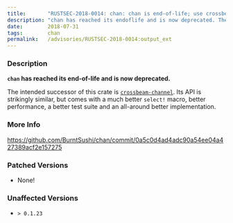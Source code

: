 ```yaml
---
title:       "RUSTSEC-2018-0014: chan: chan is end-of-life; use crossbeam-channel instead"
description: "chan has reached its endoflife and is now deprecated. The intended successor of this crate is crossbeamchannelhttpsgithub.comcrossbeamrscrossbeamtreemastercrossbeamchannel. Its API is strikingly similar, but comes with a much better select macro, better performance, a better test suite and an allaround better implementation."
date:        2018-07-31
tags:        chan
permalink:   /advisories/RUSTSEC-2018-0014:output_ext
---
```


### Description

**`chan` has reached its end-of-life and is now deprecated.**

The intended successor of this crate is
[`crossbeam-channel`](https://github.com/crossbeam-rs/crossbeam/tree/master/crossbeam-channel).
Its API is strikingly similar, but comes with a much better `select!` macro,
better performance, a better test suite and an all-around better
implementation.

### More Info

<https://github.com/BurntSushi/chan/commit/0a5c0d4ad4adc90a54ee04a427389acf2e157275>

### Patched Versions

- None!


### Unaffected Versions

- `> 0.1.23`
